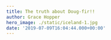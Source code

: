 ```yaml
---
title: The truth about Doug-fir!!
author: Grace Hopper
hero_image: ./static/iceland-1.jpg
date: '2019-07-09T16:04:44.000+00:00'
---
```


